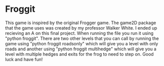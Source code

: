 # Froggit
This game is inspired by the original Frogger game. The game2D package that the game uses was created by my professor Walker White. I ended up recieving an A on this final project. When running the file you run it using "python froggit". There are two other levels that you can call by running the game using "python froggit roadsonly" which will give you a level with only roads and another using "python froggit multihedge" which will give you a level with multiple hedges and exits for the frog to need to step on. Good luck and have fun!